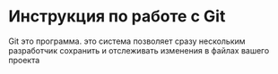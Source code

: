 # Инструкция по работе с Git

  Git это программа. это система позволяет сразу нескольким разработчик сохранить и отслеживать изменения в файлах вашего проекта